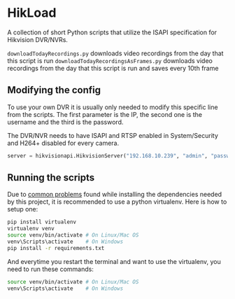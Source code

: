 # HikLoad

A collection of short Python scripts that utilize the ISAPI specification for Hikvision DVR/NVRs.

`downloadTodayRecordings.py` downloads video recordings from the day that this script is run
`downloadTodayRecordingsAsFrames.py` downloads video recordings from the day that this script is run and saves every 10th frame

## Modifying the config

To use your own DVR it is usually only needed to modify this specific line from the scripts. The first parameter is the IP, the second one is the username and the third is the password. 

The DVR/NVR needs to have ISAPI and RTSP enabled in System/Security and H264+ disabled for every camera.

```python
server = hikvisionapi.HikvisionServer("192.168.10.239", "admin", "password")
```

## Running the scripts

Due to [common problems](https://github.com/kkroening/ffmpeg-python/issues/174#issuecomment-561546739) found while installing the dependencies needed by this project, it is recommended to use a python virtualenv. Here is how to setup one:

```bash
pip install virtualenv
virtualenv venv
source venv/bin/activate # On Linux/Mac OS
venv\Scripts\activate    # On Windows
pip install -r requirements.txt
```

And everytime you restart the terminal and want to use the virtualenv, you need to run these commands:

```bash
source venv/bin/activate # On Linux/Mac OS
venv\Scripts\activate    # On Windows
```